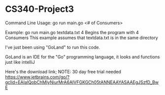 # CS340-Project3

Command Line Usage: go run main.go <path to file> <# of Consumers>

Example: go run main.go textdata.txt 4
    Begins the program with 4 Consumers 
    This example assumes that textdata.txt is in the same directory




I've just been using "GoLand" to run this code. 

GoLand is an IDE for the "Go" programming language, 
it looks and functions just like intelliJ

Here's the download link; NOTE: 30 day free trial needed
https://www.jetbrains.com/go/?gclid=EAIaIQobChMIyNiurMrA6AIVFGKGCh05tANNEAAYASAAEgJSzfD_BwE
